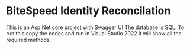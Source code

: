 # BiteSpeed Identity Reconcilation
This is an Asp.Net core project with Swagger UI
The database is SQL.
To run this copy the codes and run in Visual Studio 2022 it will show all the required methods.
